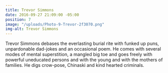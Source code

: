 ```yaml
---
title: Trevor Simmons
date: 2016-09-27 21:09:00 -05:00
position: 7
image: "/uploads/Photo-9-Trevor-2f3070.png"
img-alt: Trevor Simmons
---
```


Trevor Simmons debases the everlasting burial rite with funked up puns, unpardonable dad-jokes and an occasional poem. He comes with several modes of mental superstition, a mangled big toe and goes freely with powerful uneducated persons and with the young and with the mothers of families. He digs crow-pose, Chinaski and kind hearted criminals.  